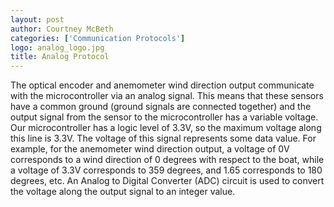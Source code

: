 ```yaml
---
layout: post
author: Courtney McBeth
categories: ['Communication Protocols']
logo: analog_logo.jpg
title: Analog Protocol
---
```


The optical encoder and anemometer wind direction output communicate with the microcontroller via an analog signal. This means that these sensors have a common ground (ground signals are connected together) and the output signal from the sensor to the microcontroller has a variable voltage. Our microcontroller has a logic level of 3.3V, so the maximum voltage along this line is 3.3V. The voltage of this signal represents some data value. For example, for the anemometer wind direction output, a voltage of 0V corresponds to a wind direction of 0 degrees with respect to the boat, while a voltage of 3.3V corresponds to 359 degrees, and 1.65 corresponds to 180 degrees, etc. An Analog to Digital Converter (ADC) circuit is used to convert the voltage along the output signal to an integer value.